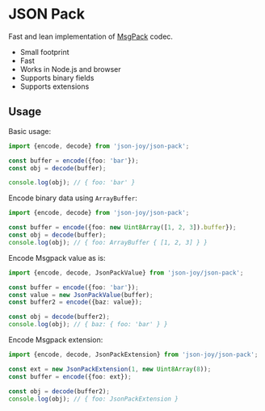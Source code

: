 # JSON Pack

Fast and lean implementation of [MsgPack](https://github.com/msgpack/msgpack/blob/master/spec.md) codec.

- Small footprint
- Fast
- Works in Node.js and browser
- Supports binary fields
- Supports extensions


## Usage

Basic usage:

```ts
import {encode, decode} from 'json-joy/json-pack';

const buffer = encode({foo: 'bar'});
const obj = decode(buffer);

console.log(obj); // { foo: 'bar' }
```

Encode binary data using `ArrayBuffer`:

```ts
import {encode, decode} from 'json-joy/json-pack';

const buffer = encode({foo: new Uint8Array([1, 2, 3]).buffer});
const obj = decode(buffer);
console.log(obj); // { foo: ArrayBuffer { [1, 2, 3] } }
```

Encode Msgpack value as is:

```ts
import {encode, decode, JsonPackValue} from 'json-joy/json-pack';

const buffer = encode({foo: 'bar'});
const value = new JsonPackValue(buffer);
const buffer2 = encode({baz: value});

const obj = decode(buffer2);
console.log(obj); // { baz: { foo: 'bar' } }
```

Encode Msgpack extension:

```ts
import {encode, decode, JsonPackExtension} from 'json-joy/json-pack';

const ext = new JsonPackExtension(1, new Uint8Array(8));
const buffer = encode({foo: ext});

const obj = decode(buffer2);
console.log(obj); // { foo: JsonPackExtension } 
```

